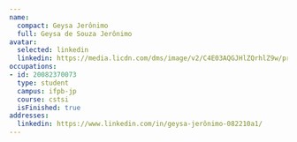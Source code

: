 ```yaml
---
name:
  compact: Geysa Jerônimo
  full: Geysa de Souza Jerônimo
avatar:
  selected: linkedin
  linkedin: https://media.licdn.com/dms/image/v2/C4E03AQGJHlZQrhlZ9w/profile-displayphoto-shrink_800_800/profile-displayphoto-shrink_800_800/0/1517033397363?e=1732752000&v=beta&t=Uuvse46Z7Lu_tW4GbVNkr8udRG_kj1OS7i-4rbf_Glc
occupations:
- id: 20082370073
  type: student
  campus: ifpb-jp
  course: cstsi
  isFinished: true
addresses:
  linkedin: https://www.linkedin.com/in/geysa-jerônimo-082210a1/
---
```

